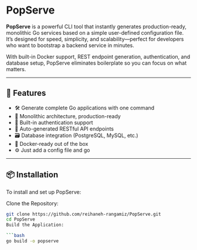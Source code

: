 # PopServe

**PopServe** is a powerful CLI tool that instantly generates production-ready, monolithic Go services based on a simple user-defined configuration file. It’s designed for speed, simplicity, and scalability—perfect for developers who want to bootstrap a backend service in minutes.

With built-in Docker support, REST endpoint generation, authentication, and database setup, PopServe eliminates boilerplate so you can focus on what matters.

---

## 🚀 Features

- 🛠️ Generate complete Go applications with one command
- 🧱 Monolithic architecture, production-ready
- 🔐 Built-in authentication support
- 🔌 Auto-generated RESTful API endpoints
- 🗃️ Database integration (PostgreSQL, MySQL, etc.)
- 🐳 Docker-ready out of the box
- ⚙️ Just add a config file and go

---

## 📦 Installation

To install and set up PopServe:

Clone the Repository:

```bash
git clone https://github.com/reihaneh-rangamiz/PopServe.git
cd PopServe
Build the Application:

```bash
go build -o popserve
```
